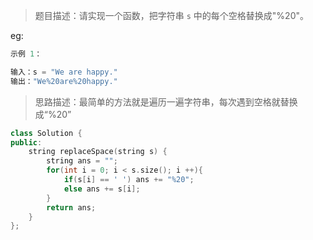 > 题目描述：请实现一个函数，把字符串 `s` 中的每个空格替换成"%20"。

eg:

```java
示例 1：

输入：s = "We are happy."
输出："We%20are%20happy."
```

> 思路描述：最简单的方法就是遍历一遍字符串，每次遇到空格就替换成“%20”
>

```C++
class Solution {
public:
    string replaceSpace(string s) {
        string ans = "";
        for(int i = 0; i < s.size(); i ++){
            if(s[i] == ' ') ans += "%20";
            else ans += s[i];
        }
        return ans;
    }
};
```

